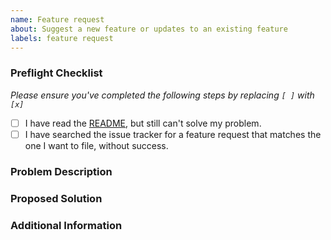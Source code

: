 ```yaml
---
name: Feature request
about: Suggest a new feature or updates to an existing feature
labels: feature request
---
```


### Preflight Checklist
*Please ensure you've completed the following steps by replacing `[ ]` with `[x]`*

* [ ] I have read the [README](https://github.com/YiiGuxing/TranslationPlugin), but still can't solve my problem.
* [ ] I have searched the issue tracker for a feature request that matches the one I want to file, without success.

### Problem Description
<!-- Is your feature request related to a problem? Please add a clear and concise description of what the problem is. -->

### Proposed Solution
<!-- Describe the solution you'd like in a clear and concise manner -->

### Additional Information
<!-- Add any other context about the problem here. -->